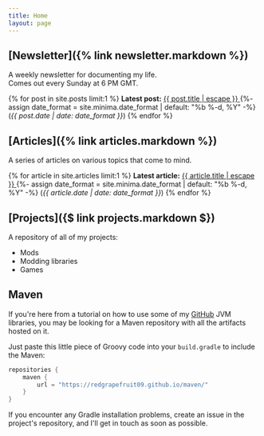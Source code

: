 ```yaml
---
title: Home
layout: page
---
```


## [Newsletter]({% link newsletter.markdown %})

A weekly newsletter for documenting my life.\
Comes out every Sunday at 6 PM GMT.

{% for post in site.posts limit:1 %}
<b>Latest post:</b> 
<a href="{{ post.url | relative_url }}">
{{ post.title | escape }}
</a>
{%- assign date_format = site.minima.date_format | default: "%b %-d, %Y" -%}
(<i>{{ post.date | date: date_format }}</i>)
{% endfor %}

## [Articles]({% link articles.markdown %})

A series of articles on various topics that come to mind.

{% for article in site.articles limit:1 %}
<b>Latest article:</b>
<a href="{{ article.url | relative_url }}">
{{ article.title | escape }}
</a>
{%- assign date_format = site.minima.date_format | default: "%b %-d, %Y" -%}
(<i>{{ article.date | date: date_format }}</i>)
{% endfor %}

## [Projects]({$ link projects.markdown  $})

A repository of all of my projects:

- Mods
- Modding libraries
- Games

## Maven

If you're here from a tutorial on how to use some of my [GitHub](https://github.com/RedGrapefruit09) JVM libraries,
you may be looking for a Maven repository with all the artifacts hosted on it.

Just paste this little piece of Groovy code into your `build.gradle` to include the Maven:
```groovy
repositories {
    maven {
        url = "https://redgrapefruit09.github.io/maven/"
    }
}
```

If you encounter any Gradle installation problems, create an issue in the project's repository, and I'll get in
touch as soon as possible.
